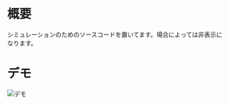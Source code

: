# 概要
シミュレーションのためのソースコードを置いてます。場合によっては非表示になります。

# デモ
![デモ](https://github.com/kodama3008/shioji_simulation/blob/main/demo/output3.gif?raw=true)

